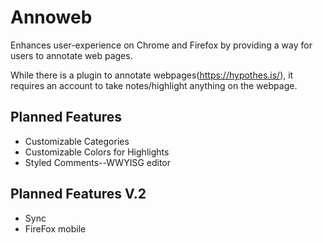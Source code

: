 # Annoweb
Enhances user-experience on Chrome and Firefox by providing a way for users to annotate web pages.

While there is a plugin to annotate webpages(https://hypothes.is/), it requires an account to take notes/highlight anything on the webpage.
## Planned Features
<ul>
  <li>
    Customizable Categories
  </li>
    <li>
    Customizable Colors for Highlights
  </li>
  <li>
    Styled Comments--WWYISG editor
  </li>
</ul>

## Planned Features V.2
<ul>
  <li>
    Sync
      <li>
        FireFox mobile
      </li>
  </li>
</ul>
